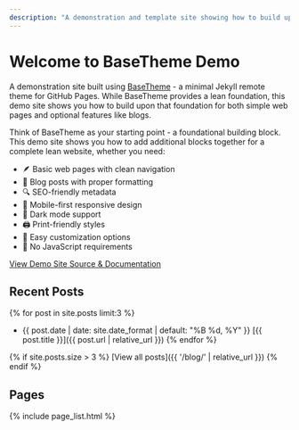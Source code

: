 ```yaml
---
description: "A demonstration and template site showing how to build upon BaseTheme's lean foundation"
---
```


# Welcome to BaseTheme Demo

A demonstration site built using [BaseTheme](https://github.com/ChristopherA/BaseTheme) - a minimal Jekyll remote theme for GitHub Pages. While BaseTheme provides a lean foundation, this demo site shows you how to build upon that foundation for both simple web pages and optional features like blogs.

Think of BaseTheme as your starting point - a foundational building block. This demo site shows you how to add additional blocks together for a complete lean website, whether you need:
- 🪶 Basic web pages with clean navigation
- 📝 Blog posts with proper formatting
- 🔍 SEO-friendly metadata
- 📱 Mobile-first responsive design
- 🌙 Dark mode support
- 🖨️ Print-friendly styles
- 🎨 Easy customization options
- 🚫 No JavaScript requirements

[View Demo Site Source & Documentation](https://github.com/ChristopherA/BaseTheme-DemoSite)

## Recent Posts

{% for post in site.posts limit:3 %}
- <time class="post-date" datetime="{{ post.date | date: '%Y-%m-%d' }}">{{ post.date | date: site.date_format | default: "%B %d, %Y" }}</time> [{{ post.title }}]({{ post.url | relative_url }})
{% endfor %}

{% if site.posts.size > 3 %}
[View all posts]({{ '/blog/' | relative_url }})
{% endif %}

## Pages

{% include page_list.html %}
